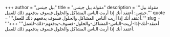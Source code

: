 +++
author = "بيل جيتس"
title = "مقولة بيل جيتس"
description = '''مقولة بيل جيتس: أعتقد أنك إذا أريت الناس المشاكل والحلول فسوف يدفعهم ذلك للعمل.'''
quote = '''أعتقد أنك إذا أريت الناس المشاكل والحلول فسوف يدفعهم ذلك للعمل.'''
slug = '''أعتقد-أنك-إذا-أريت-الناس-المشاكل-والحلول-فسوف-يدفعهم-ذلك-للعمل'''
+++
أعتقد أنك إذا أريت الناس المشاكل والحلول فسوف يدفعهم ذلك للعمل.
